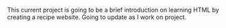 This current project is going to be a brief introduction on learning HTML by creating a recipe website. Going to update as I work on project.
